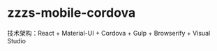 ﻿zzzs-mobile-cordova
==========================

技术架构：React + Material-UI + Cordova + Gulp + Browserify + Visual Studio
